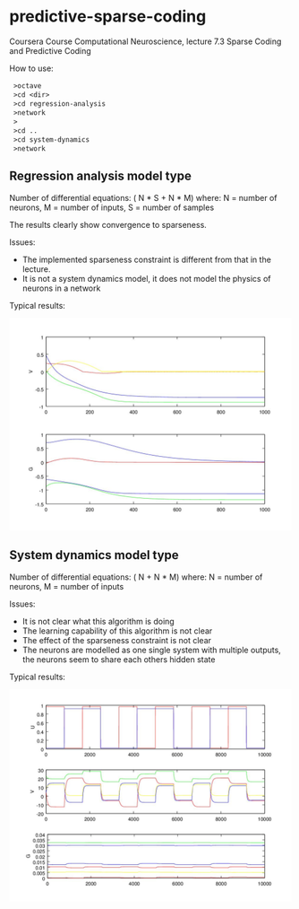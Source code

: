 # predictive-sparse-coding
Coursera Course Computational Neuroscience,  lecture 7.3 Sparse Coding and Predictive Coding

How to use:
```
 >octave
 >cd <dir> 
 >cd regression-analysis
 >network
 >
 >cd ..
 >cd system-dynamics
 >network
```

## Regression analysis model type

Number of differential equations: ( N * S + N * M)
where: N = number of neurons, M = number of inputs, S = number of samples

The results clearly show convergence to sparseness.

Issues:
+ The implemented sparseness constraint is different from that in the lecture.
+ It is not a system dynamics model, it does not model the physics of neurons in a network 

Typical results:

![alt text](https://github.com/RAvontuur/predictive-sparse-coding/blob/master/regression-analysis/result-plot.jpg "Result plot of a simulation run")


## System dynamics model type

Number of differential equations: ( N + N * M)
where: N = number of neurons, M = number of inputs

Issues:
+ It is not clear what this algorithm is doing
+ The learning capability of this algorithm is not clear
+ The effect of the sparseness constraint is not clear
+ The neurons are modelled as one single system with multiple outputs, the neurons seem to share each others hidden state 


Typical results:

![alt text](https://github.com/RAvontuur/predictive-sparse-coding/blob/master/system-dynamics/result-plot.jpg "Result plot of a simulation run")
